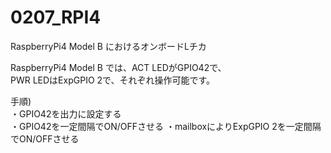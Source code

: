 # 0207_RPI4

RaspberryPi4 Model B におけるオンボードLチカ

RaspberryPi4 Model B では、ACT LEDがGPIO42で、  
PWR LEDはExpGPIO 2で、それぞれ操作可能です。  

手順)  
・GPIO42を出力に設定する  
・GPIO42を一定間隔でON/OFFさせる
・mailboxによりExpGPIO 2を一定間隔でON/OFFさせる
